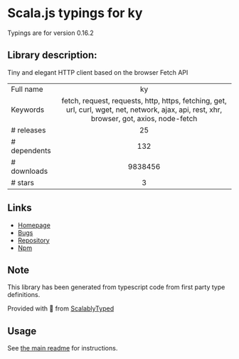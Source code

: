 
# Scala.js typings for ky

Typings are for version 0.16.2

## Library description:
Tiny and elegant HTTP client based on the browser Fetch API

|                    |                 |
| ------------------ | :-------------: |
| Full name          | ky |
| Keywords           | fetch, request, requests, http, https, fetching, get, url, curl, wget, net, network, ajax, api, rest, xhr, browser, got, axios, node-fetch |
| # releases         | 25 |
| # dependents       | 132 |
| # downloads        | 9838456 |
| # stars            | 3 |

## Links
- [Homepage](https://github.com/sindresorhus/ky#readme)
- [Bugs](https://github.com/sindresorhus/ky/issues)
- [Repository](https://github.com/sindresorhus/ky)
- [Npm](https://www.npmjs.com/package/ky)
    


## Note
This library has been generated from typescript code from first party type definitions.

Provided with :purple_heart: from [ScalablyTyped](https://github.com/oyvindberg/ScalablyTyped)

## Usage
See [the main readme](../../readme.md) for instructions.


